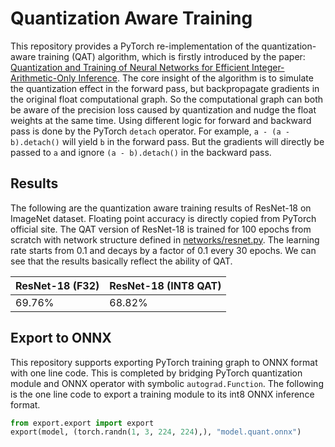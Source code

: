 # Quantization Aware Training

This repository provides a PyTorch re-implementation of the quantization-aware training (QAT) algorithm,
which is firstly introduced by the paper: 
[Quantization and Training of Neural Networks for Efficient Integer-Arithmetic-Only Inference](https://arxiv.org/abs/1712.05877).
The core insight of the algorithm is to simulate the quantization effect in the forward pass,
but backpropagate gradients in the original float computational graph.
So the computational graph can both be aware of the precision loss caused by quantization
and nudge the float weights at the same time.
Using different logic for forward and backward pass is done by the PyTorch `detach` operator.
For example, `a - (a - b).detach()` will yield `b` in the forward pass.
But the gradients will directly be passed to `a` and ignore `(a - b).detach()` in the backward pass.

## Results

The following are the quantization aware training results of ResNet-18 on ImageNet dataset.
Floating point accuracy is directly copied from PyTorch official site.
The QAT version of ResNet-18 is trained for 100 epochs from scratch with network structure defined in [networks/resnet.py](networks/resnet.py).
The learning rate starts from 0.1 and decays by a factor of 0.1 every 30 epochs.
We can see that the results basically reflect the ability of QAT.

|ResNet-18 (F32)|ResNet-18 (INT8 QAT)|
|-|-|
|69.76%|68.82%|

## Export to ONNX

This repository supports exporting PyTorch training graph to ONNX format with one line code.
This is completed by bridging PyTorch quantization module and ONNX operator with symbolic `autograd.Function`.
The following is the one line code to export a training module to its int8 ONNX inference format.

```python
from export.export import export
export(model, (torch.randn(1, 3, 224, 224),), "model.quant.onnx")
```
